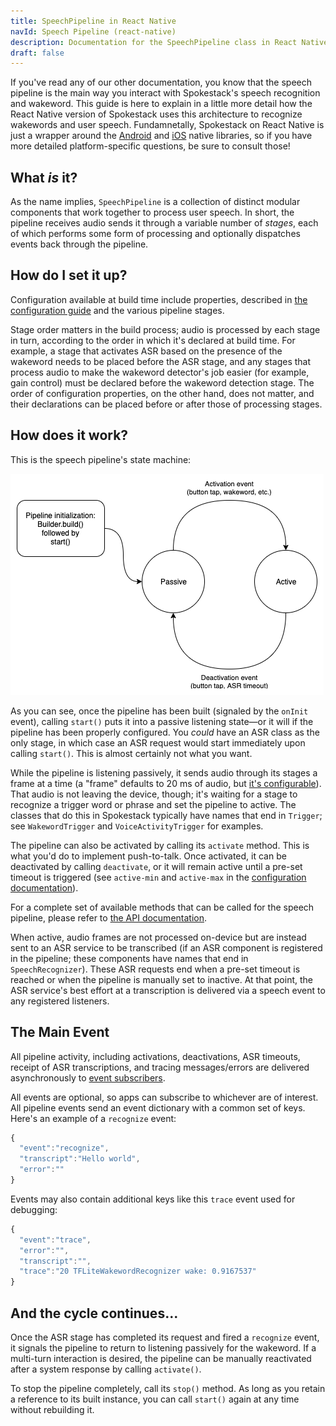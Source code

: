 ```yaml
---
title: SpeechPipeline in React Native
navId: Speech Pipeline (react-native)
description: Documentation for the SpeechPipeline class in React Native
draft: false
---
```


If you've read any of our other documentation, you know that the speech pipeline is the main way you interact with Spokestack's speech recognition and wakeword. This guide is here to explain in a little more detail how the React Native version of Spokestack uses this architecture to recognize wakewords and user speech. Fundamnetally, Spokestack on React Native is just a wrapper around the [Android](/docs/Android/) and [iOS](/docs/iOS) native libraries, so if you have more detailed platform-specific questions, be sure to consult those!

## What _is_ it?

As the name implies, `SpeechPipeline` is a collection of distinct modular components that work together to process user speech. In short, the pipeline receives audio sends it through a variable number of _stages_, each of which performs some form of processing and optionally dispatches events back through the pipeline.

## How do I set it up?

Configuration available at build time include properties, described in [the configuration guide](/docs/Concepts/pipeline-configuration) and the various pipeline stages.

Stage order matters in the build process; audio is processed by each stage in turn, according to the order in which it's declared at build time. For example, a stage that activates ASR based on the presence of the wakeword needs to be placed before the ASR stage, and any stages that process audio to make the wakeword detector's job easier (for example, gain control) must be declared before the wakeword detection stage. The order of configuration properties, on the other hand, does not matter, and their declarations can be placed before or after those of processing stages.

## How does it work?

This is the speech pipeline's state machine:

![speech pipeline](images/speech_pipeline.png 'speech pipeline')

As you can see, once the pipeline has been built (signaled by the `onInit` event), calling `start()` puts it into a passive listening state—or it will if the pipeline has been properly configured. You _could_ have an ASR class as the only stage, in which case an ASR request would start immediately upon calling `start()`. This is almost certainly not what you want.

While the pipeline is listening passively, it sends audio through its stages a frame at a time (a "frame" defaults to 20 ms of audio, but [it's configurable](/docs/Concepts/pipeline-configuration)). That audio is not leaving the device, though; it's waiting for a stage to recognize a trigger word or phrase and set the pipeline to active. The classes that do this in Spokestack typically have names that end in `Trigger`; see `WakewordTrigger` and `VoiceActivityTrigger` for examples.

The pipeline can also be activated by calling its `activate` method. This is what you'd do to implement push-to-talk. Once activated, it can be deactivated by calling `deactivate`, or it will remain active until a pre-set timeout is triggered (see `active-min` and `active-max` in the [configuration documentation](/docs/Concepts/pipeline-configuration)).

For a complete set of available methods that can be called for the speech pipeline, please refer to [the API documentation](https://github.com/spokestack/react-native-spokestack#methods).

When active, audio frames are not processed on-device but are instead sent to an ASR service to be transcribed (if an ASR component is registered in the pipeline; these components have names that end in `SpeechRecognizer`). These ASR requests end when a pre-set timeout is reached or when the pipeline is manually set to inactive. At that point, the ASR service's best effort at a transcription is delivered via a speech event to any registered listeners.

## The Main Event

All pipeline activity, including activations, deactivations, ASR timeouts, receipt of ASR transcriptions, and tracing messages/errors are delivered asynchronously to [event subscribers](https://github.com/spokestack/react-native-spokestack#events).

All events are optional, so apps can subscribe to whichever are of interest. All pipeline events send an event dictionary with a common set of keys. Here's an example of a `recognize` event:

```javascript
{
  "event":"recognize",
  "transcript":"Hello world",
  "error":""
}
```

Events may also contain additional keys like this `trace` event used for debugging:

```javascript
{
  "event":"trace",
  "error":"",
  "transcript":"",
  "trace":"20 TFLiteWakewordRecognizer wake: 0.9167537"
}
```

## And the cycle continues...

Once the ASR stage has completed its request and fired a `recognize` event, it signals the pipeline to return to listening passively for the wakeword. If a multi-turn interaction is desired, the pipeline can be manually reactivated after a system response by calling `activate()`.

To stop the pipeline completely, call its `stop()` method. As long as you retain a reference to its built instance, you can call `start()` again at any time without rebuilding it.

